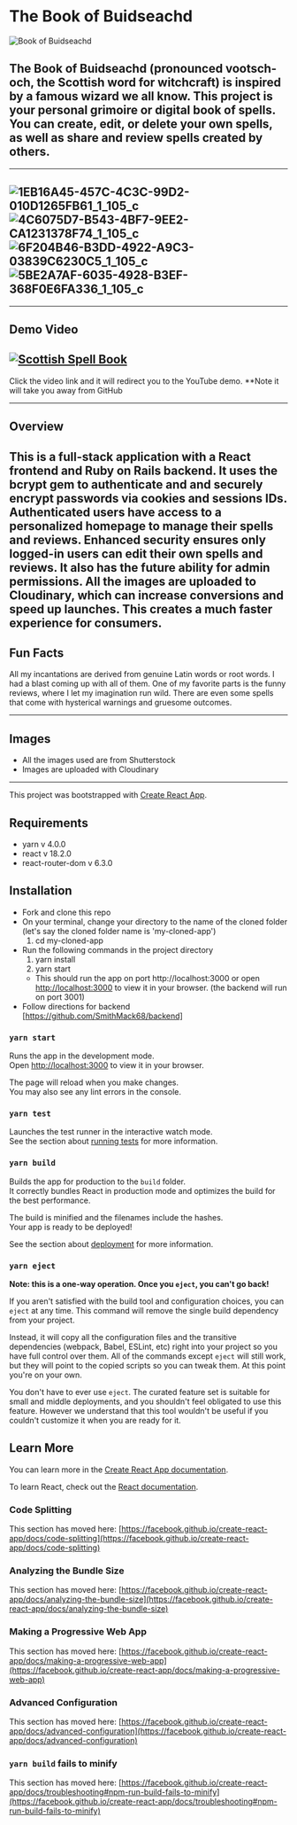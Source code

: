 # The Book of Buidseachd
![Book of Buidseachd](https://github.com/user-attachments/assets/401b4621-9a7e-4b04-9384-0335b1ecf474)

The Book of Buidseachd (pronounced vootsch-och, the Scottish word for witchcraft)
    is inspired by a famous wizard we all know. This project is your personal grimoire or digital book of spells. You can create, edit, or delete your own spells, as well as share and review spells created by others.
-------
-------
![1EB16A45-457C-4C3C-99D2-010D1265FB61_1_105_c](https://github.com/user-attachments/assets/26ae568b-b6d0-44e5-b98e-688772f5caf9)
![4C6075D7-B543-4BF7-9EE2-CA1231378F74_1_105_c](https://github.com/user-attachments/assets/b9278b6f-fa80-4e54-b5bd-bad345f92b94)
![6F204B46-B3DD-4922-A9C3-03839C6230C5_1_105_c](https://github.com/user-attachments/assets/8df7063d-9d40-432e-8d90-97dd1e654b04)
![5BE2A7AF-6035-4928-B3EF-368F0E6FA336_1_105_c](https://github.com/user-attachments/assets/829c758f-7b9e-419a-b3d3-394ce115a525)
------

-------
## Demo Video
[![Scottish Spell Book](https://img.youtube.com/vi/LDLwp0T5Seo/0.jpg)](https://www.youtube.com/watch?v=LDLwp0T5Seo)
-------
Click the video link and it will redirect you to the YouTube demo. **Note it will take you away from GitHub

------
## Overview
This is a full-stack application with a React frontend and Ruby on Rails backend. It uses the bcrypt gem to authenticate and and securely encrypt passwords via cookies and sessions IDs. Authenticated users have access to a personalized homepage to manage their spells and reviews. Enhanced security ensures only logged-in users can edit their own spells and reviews. It also has the future ability for admin permissions. All the images are uploaded to Cloudinary, which can increase conversions and speed up launches. This creates a much faster experience for consumers.
-------
## Fun Facts
All my incantations are derived from genuine Latin words or root words. I had a blast coming up with all of them. One of my favorite parts is the funny reviews, where I let my imagination run wild. There are even some spells that come with hysterical warnings and gruesome outcomes. 

------
## Images
* All the images used are from Shutterstock
* Images are uploaded with Cloudinary
-------
This project was bootstrapped with [Create React App](https://github.com/facebook/create-react-app).


## Requirements

* yarn v 4.0.0
* react v 18.2.0
* react-router-dom v 6.3.0

## Installation 

* Fork and clone this repo
* On your terminal, change your directory to the name of the cloned folder (let's say the cloned folder name is 'my-cloned-app') 
    1. cd my-cloned-app
* Run the following commands in the project directory
    1. yarn install
    2. yarn start
    * This should run the app on port http://localhost:3000 or open [http://localhost:3000](http://localhost:3000) to view it in your browser.
    (the backend will run on port 3001)
* Follow directions for backend [https://github.com/SmithMack68/backend]





### `yarn start`
Runs the app in the development mode.\
Open [http://localhost:3000](http://localhost:3000) to view it in your browser.

The page will reload when you make changes.\
You may also see any lint errors in the console.

### `yarn test`

Launches the test runner in the interactive watch mode.\
See the section about [running tests](https://facebook.github.io/create-react-app/docs/running-tests) for more information.

### `yarn build`

Builds the app for production to the `build` folder.\
It correctly bundles React in production mode and optimizes the build for the best performance.

The build is minified and the filenames include the hashes.\
Your app is ready to be deployed!

See the section about [deployment](https://facebook.github.io/create-react-app/docs/deployment) for more information.

### `yarn eject`

**Note: this is a one-way operation. Once you `eject`, you can't go back!**

If you aren't satisfied with the build tool and configuration choices, you can `eject` at any time. This command will remove the single build dependency from your project.

Instead, it will copy all the configuration files and the transitive dependencies (webpack, Babel, ESLint, etc) right into your project so you have full control over them. All of the commands except `eject` will still work, but they will point to the copied scripts so you can tweak them. At this point you're on your own.

You don't have to ever use `eject`. The curated feature set is suitable for small and middle deployments, and you shouldn't feel obligated to use this feature. However we understand that this tool wouldn't be useful if you couldn't customize it when you are ready for it.

## Learn More
You can learn more in the [Create React App documentation](https://facebook.github.io/create-react-app/docs/getting-started).

To learn React, check out the [React documentation](https://reactjs.org/).

### Code Splitting

This section has moved here: [https://facebook.github.io/create-react-app/docs/code-splitting](https://facebook.github.io/create-react-app/docs/code-splitting)

### Analyzing the Bundle Size

This section has moved here: [https://facebook.github.io/create-react-app/docs/analyzing-the-bundle-size](https://facebook.github.io/create-react-app/docs/analyzing-the-bundle-size)

### Making a Progressive Web App

This section has moved here: [https://facebook.github.io/create-react-app/docs/making-a-progressive-web-app](https://facebook.github.io/create-react-app/docs/making-a-progressive-web-app)

### Advanced Configuration

This section has moved here: [https://facebook.github.io/create-react-app/docs/advanced-configuration](https://facebook.github.io/create-react-app/docs/advanced-configuration)


### `yarn build` fails to minify

This section has moved here: [https://facebook.github.io/create-react-app/docs/troubleshooting#npm-run-build-fails-to-minify](https://facebook.github.io/create-react-app/docs/troubleshooting#npm-run-build-fails-to-minify)


